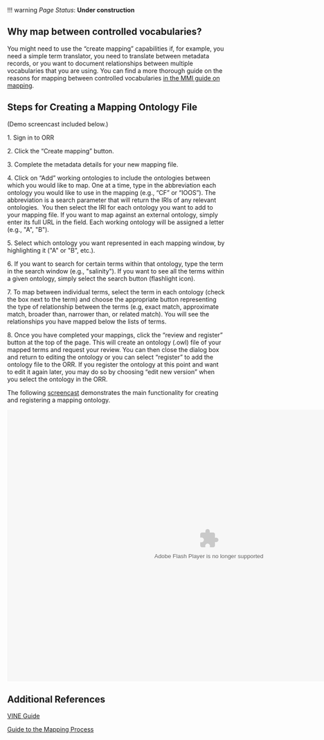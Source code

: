 !!! warning
    _Page Status_: **Under construction**

## Why map between controlled vocabularies?

You might need to use the “create mapping” capabilities if, for example, you need a simple 
term translator, you need to translate between metadata records, or you want to document 
relationships between multiple vocabularies that you are using.
You can find a more thorough guide on the reasons for mapping between 
controlled vocabularies [in the MMI guide on mapping](http://marinemetadata.org/guides/vocabs/cvchooseimplement/cvmap).

## Steps for Creating a Mapping Ontology File

(Demo screencast included below.)

1\. Sign in to ORR

2\. Click the “Create mapping” button.

3\. Complete the metadata details for your new mapping file.

4\. Click on “Add” working ontologies to include the ontologies between which you would like to map. 
One at a time, type in the abbreviation each ontology you would like to use in the mapping 
(e.g., “CF” or “IOOS”). The abbreviation is a search parameter that will return the IRIs of 
any relevant ontologies.<span> </span> You then select the IRI for each ontology you want to 
add to your mapping file. If you want to map against an external ontology, simply enter its 
full URL in the field. Each working ontology will be assigned a letter (e.g., "A", "B").

5\. Select which ontology you want represented in each mapping window, by highlighting it ("A" or "B", etc.).

6\. If you want to search for certain terms within that ontology, type the term in the search window 
(e.g., "salinity"). If you want to see all the terms within a given ontology, 
simply select the search button (flashlight icon).

7\. To map between individual terms, select the term in each ontology (check the box next to the term) 
and choose the appropriate button representing the type of relationship between the terms (e.g, 
exact match, approximate match, broader than, narrower than, or related match). 
You will see the relationships you have mapped below the lists of terms.

8\. Once you have completed your mappings, click the “review and register” button at the top of the page.
This will create an ontology (.owl) file of your mapped terms and request your review.
You can then close the dialog box and return to editing the ontology or you can select “register” to 
add the ontology file to the ORR. If you register the ontology at this point and want to edit it 
again later, you may do so by choosing “edit new version” when you select the ontology in the ORR.

The following [screencast](http://www.screencast.com/t/ODk0Nzg4) 
demonstrates the main functionality for creating and registering a mapping ontology.

<object id="scPlayer" width="932" height="626"><param name="movie" value="http://content.screencast.com/users/carueda/folders/Camtasia/media/0b8c3891-534c-47f8-9d9a-8fd703e2d153/mp4h264player.swf"> <param name="quality" value="high"> <param name="bgcolor" value="#FFFFFF"> <param name="flashVars" value="thumb=http://content.screencast.com/users/carueda/folders/Camtasia/media/0b8c3891-534c-47f8-9d9a-8fd703e2d153/FirstFrame.jpg&amp;containerwidth=932&amp;containerheight=626&amp;content=http://content.screencast.com/users/carueda/folders/Camtasia/media/0b8c3891-534c-47f8-9d9a-8fd703e2d153/newmapping.mp4"> <param name="allowFullScreen" value="true"> <param name="scale" value="showall"> <param name="allowScriptAccess" value="always"> <param name="base" value="http://content.screencast.com/users/carueda/folders/Camtasia/media/0b8c3891-534c-47f8-9d9a-8fd703e2d153/"> <embed type="application/x-shockwave-flash" width="932" height="626" src="http://content.screencast.com/users/carueda/folders/Camtasia/media/0b8c3891-534c-47f8-9d9a-8fd703e2d153/mp4h264player.swf" scale="showall" base="http://content.screencast.com/users/carueda/folders/Camtasia/media/0b8c3891-534c-47f8-9d9a-8fd703e2d153/" allowfullscreen="true" flashvars="thumb=http://content.screencast.com/users/carueda/folders/Camtasia/media/0b8c3891-534c-47f8-9d9a-8fd703e2d153/FirstFrame.jpg&amp;containerwidth=932&amp;containerheight=626&amp;content=http://content.screencast.com/users/carueda/folders/Camtasia/media/0b8c3891-534c-47f8-9d9a-8fd703e2d153/newmapping.mp4" allowscriptaccess="always" bgcolor="#FFFFFF" quality="high"></object> 

## Additional References

[VINE Guide](http://marinemetadata.org/guides/vocabs/cvchooseimplement/cvmap/cvmapvine)

[Guide to the Mapping Process](http://marinemetadata.org/node/4944)
